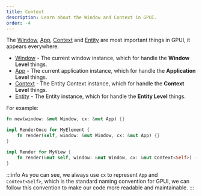 ```yaml
---
title: Context
description: Learn about the Window and Context in GPUI.
order: -4
---
```


The [Window], [App], [Context] and [Entity] are most important things in GPUI, it appears everywhere.

- [Window] - The current window instance, which for handle the **Window Level** things.
- [App] - The current application instance, which for handle the **Application Level** things.
- [Context] - The Entity Context instance, which for handle the **Context Level** things.
- [Entity] - The Entity instance, which for handle the **Entity Level** things.

For example:

```rs
fn new(window: &mut Window, cx: &mut App) {}

impl RenderOnce for MyElement {
    fn render(self, window: &mut Window, cx: &mut App) {}
}

impl Render for MyView {
    fn render(&mut self, window: &mut Window, cx: &mut Context<Self>) {}
}
```

:::info
As you can see, we always use `cx` to represent `App` and `Context<Self>`,
which is the standard naming convention for GPUI,
we can follow this convention to make our code more readable and maintainable.
:::

[Window]: https://docs.rs/gpui/latest/gpui/struct.Window.html
[App]: https://docs.rs/gpui/latest/gpui/struct.App.html
[Context]: https://docs.rs/gpui/latest/gpui/struct.Context.html
[Entity]: https://docs.rs/gpui/latest/gpui/struct.Entity.html

